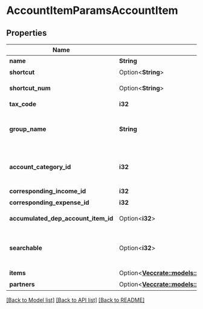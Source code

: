 # AccountItemParamsAccountItem

## Properties

Name | Type | Description | Notes
------------ | ------------- | ------------- | -------------
**name** | **String** | 勘定科目名 (30文字以内) | 
**shortcut** | Option<**String**> | ショートカット1 (20文字以内) | [optional]
**shortcut_num** | Option<**String**> | ショートカット2(勘定科目コード)(20文字以内) | [optional]
**tax_code** | **i32** | 税区分コード | 
**group_name** | **String** | 決算書表示名（小カテゴリー） Selectablesフォーム用選択項目情報エンドポイント(account_groups.name)で取得可能です | 
**account_category_id** | **i32** | 勘定科目カテゴリーID Selectablesフォーム用選択項目情報エンドポイント(account_groups.account_category_id)で取得可能です | 
**corresponding_income_id** | **i32** | 収入取引相手勘定科目ID | 
**corresponding_expense_id** | **i32** | 支出取引相手勘定科目ID | 
**accumulated_dep_account_item_id** | Option<**i32**> | 減価償却累計額勘定科目ID（法人のみ利用可能） | [optional]
**searchable** | Option<**i32**> | 検索可能:2, 検索不可：3(登録時未指定の場合は2で登録されます。更新時未指定の場合はsearchableは変更されません。) | [optional]
**items** | Option<[**Vec<crate::models::AccountItemParamsAccountItemItemsInner>**](accountItemParams_account_item_items_inner.md)> | 品目 | [optional]
**partners** | Option<[**Vec<crate::models::AccountItemParamsAccountItemItemsInner>**](accountItemParams_account_item_items_inner.md)> | 取引先 | [optional]

[[Back to Model list]](../README.md#documentation-for-models) [[Back to API list]](../README.md#documentation-for-api-endpoints) [[Back to README]](../README.md)


